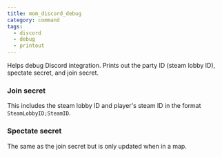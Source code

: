 ```yaml
---
title: mom_discord_debug
category: command
tags:
  - discord
  - debug
  - printout
---
```


Helps debug Discord integration. Prints out the party ID (steam lobby ID), spectate secret, and join secret.

### Join secret

This includes the steam lobby ID and player's steam ID in the format `SteamLobbyID;SteamID`.

### Spectate secret

The same as the join secret but is only updated when in a map.